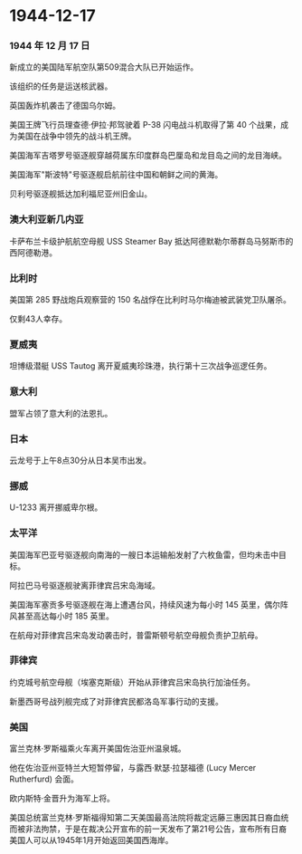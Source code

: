 # 1944-12-17

### 1944 年 12 月 17 日

新成立的美国陆军航空队第509混合大队已开始运作。

该组织的任务是运送核武器。

英国轰炸机袭击了德国乌尔姆。

美国王牌飞行员理查德·伊拉·邦驾驶着 P-38 闪电战斗机取得了第 40
个战果，成为美国在战争中领先的战斗机王牌。

美国海军吉塔罗号驱逐舰穿越荷属东印度群岛巴厘岛和龙目岛之间的龙目海峡。

美国海军"斯波特"号驱逐舰启航前往中国和朝鲜之间的黄海。

贝利号驱逐舰抵达加利福尼亚州旧金山。

### 澳大利亚新几内亚

卡萨布兰卡级护航航空母舰 USS Steamer Bay
抵达阿德默勒尔蒂群岛马努斯市的西阿德勒港。

### 比利时

美国第 285 野战炮兵观察营的 150 名战俘在比利时马尔梅迪被武装党卫队屠杀。

仅剩43人幸存。

### 夏威夷

坦博级潜艇 USS Tautog 离开夏威夷珍珠港，执行第十三次战争巡逻任务。

### 意大利

盟军占领了意大利的法恩扎。

### 日本

云龙号于上午8点30分从日本吴市出发。

### 挪威

U-1233 离开挪威卑尔根。

### 太平洋

美国海军巴亚号驱逐舰向南海的一艘日本运输船发射了六枚鱼雷，但均未击中目标。

阿拉巴马号驱逐舰驶离菲律宾吕宋岛海域。

美国海军塞贡多号驱逐舰在海上遭遇台风，持续风速为每小时 145
英里，偶尔阵风甚至高达每小时 185 英里。

在航母对菲律宾吕宋岛发动袭击时，普雷斯顿号航空母舰负责护卫航母。

### 菲律宾

约克城号航空母舰（埃塞克斯级）开始从菲律宾吕宋岛执行加油任务。

新墨西哥号战列舰完成了对菲律宾民都洛岛军事行动的支援。

### 美国

富兰克林·罗斯福乘火车离开美国佐治亚州温泉城。

他在佐治亚州亚特兰大短暂停留，与露西·默瑟·拉瑟福德 (Lucy Mercer
Rutherfurd) 会面。

欧内斯特·金晋升为海军上将。

美国总统富兰克林·罗斯福得知第二天美国最高法院将裁定远藤三惠因其日裔血统而被非法拘禁，于是在裁决公开宣布的前一天发布了第21号公告，宣布所有日裔美国人可以从1945年1月开始返回美国西海岸。